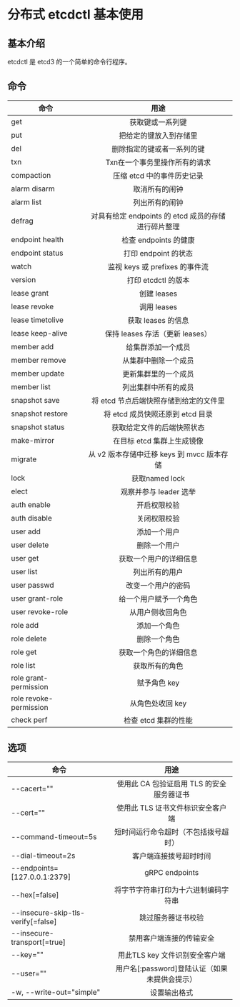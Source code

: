 # 分布式 etcdctl 基本使用

## 基本介绍

etcdctl 是 etcd3 的一个简单的命令行程序。

## 命令

命令|用途
---|:--:
get|获取键或一系列键
put|把给定的键放入到存储里
del|删除指定的键或者一系列的键
txn|Txn在一个事务里操作所有的请求
compaction|压缩 etcd 中的事件历史记录
alarm disarm|取消所有的闹钟
alarm list|列出所有的闹钟
defrag|对具有给定 endpoints 的 etcd 成员的存储进行碎片整理
endpoint health|检查 endpoints 的健康
endpoint status|打印 endpoint 的状态
watch|监视 keys 或 prefixes 的事件流
version|打印 etcdctl 的版本
lease grant|创建 leases
lease revoke|调用 leases
lease timetolive|获取 leases 的信息
lease keep-alive|保持 leases 存活（更新 leases）
member add|给集群添加一个成员
member remove|从集群中删除一个成员
member update|更新集群里的一个成员
member list|列出集群中所有的成员
snapshot save|将 etcd 节点后端快照存储到给定的文件里
snapshot restore|将 etcd 成员快照还原到 etcd 目录
snapshot status|获取给定文件的后端快照状态
make-mirror|在目标 etcd 集群上生成镜像
migrate|从 v2 版本存储中迁移 keys 到 mvcc 版本存储
lock|获取named lock
elect|观察并参与 leader 选举
auth enable|开启权限校验
auth disable|关闭权限校验
user add|添加一个用户
user delete|删除一个用户
user get|获取一个用户的详细信息
user list|列出所有的用户
user passwd|改变一个用户的密码
user grant-role|给一个用户赋予一个角色
user revoke-role|从用户侧收回角色
role add|添加一个角色
role delete|删除一个角色
role get|获取一个角色的详细信息
role list|获取所有的角色
role grant-permission|赋予角色 key
role revoke-permission|从角色处收回 key
check perf|检查 etcd 集群的性能

## 选项

命令|用途
---|:--:
--cacert=""|使用此 CA 包验证启用 TLS 的安全服务器证书
--cert=""|使用此 TLS 证书文件标识安全客户端
--command-timeout=5s|短时间运行命令超时（不包括拨号超时）
--dial-timeout=2s|客户端连接拨号超时时间
--endpoints=[127.0.0.1:2379]|gRPC endpoints
--hex[=false]|将字节字符串打印为十六进制编码字符串
--insecure-skip-tls-verify[=false]|跳过服务器证书校验
--insecure-transport[=true]|禁用客户端连接的传输安全
--key=""|用此TLS key 文件识别安全客户端
--user=""|用户名[:password]登陆认证（如果未提供会提示）
-w, --write-out="simple"|设置输出格式